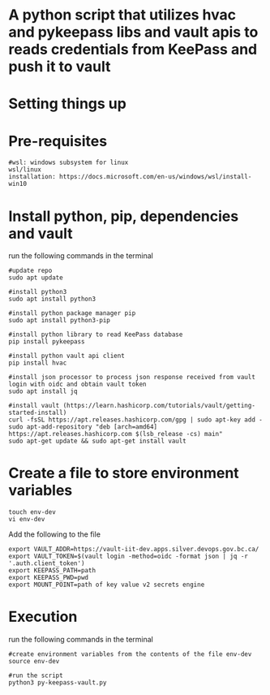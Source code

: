 # A python script that utilizes hvac and pykeepass libs and vault apis to reads credentials from KeePass and push it to vault #

# Setting things up #

# Pre-requisites #

```
#wsl: windows subsystem for linux
wsl/linux
installation: https://docs.microsoft.com/en-us/windows/wsl/install-win10
```

# Install python, pip, dependencies and vault #

run the following commands in the terminal

```
#update repo
sudo apt update

#install python3
sudo apt install python3

#install python package manager pip
sudo apt install python3-pip

#install python library to read KeePass database
pip install pykeepass

#install python vault api client
pip install hvac

#install json processor to process json response received from vault login with oidc and obtain vault token
sudo apt install jq

#install vault (https://learn.hashicorp.com/tutorials/vault/getting-started-install)
curl -fsSL https://apt.releases.hashicorp.com/gpg | sudo apt-key add -
sudo apt-add-repository "deb [arch=amd64] https://apt.releases.hashicorp.com $(lsb_release -cs) main"
sudo apt-get update && sudo apt-get install vault
```

# Create a file to store environment variables #

```
touch env-dev
vi env-dev
```

Add the following to the file

```
export VAULT_ADDR=https://vault-iit-dev.apps.silver.devops.gov.bc.ca/
export VAULT_TOKEN=$(vault login -method=oidc -format json | jq -r '.auth.client_token')
export KEEPASS_PATH=path
export KEEPASS_PWD=pwd
export MOUNT_POINT=path of key value v2 secrets engine
```

# Execution #

run the following commands in the terminal

```
#create environment variables from the contents of the file env-dev
source env-dev

#run the script
python3 py-keepass-vault.py
```
